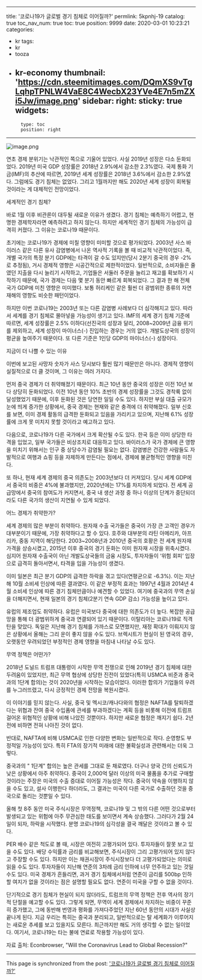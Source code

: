 
---
title: '코로나19가 글로벌 경기 침체로 이어질까?'
permlink: 5kpnhj-19
catalog: true
toc_nav_num: true
toc: true
position: 9999
date: 2020-03-01 10:23:21
categories:
- kr
tags:
- kr
- tooza
- kr-economy
thumbnail: 'https://cdn.steemitimages.com/DQmXS9vTgLqhpTPNLW4VaE8C4WecbX23YVe4E7n5mZXi5Jw/image.png'
sidebar:
    right:
        sticky: true
widgets:
    -
        type: toc
        position: right
---


![image.png](https://cdn.steemitimages.com/DQmXS9vTgLqhpTPNLW4VaE8C4WecbX23YVe4E7n5mZXi5Jw/image.png)
﻿



연초 경제 분위기는 낙관적인 쪽으로 기울어 있었다. 사실 2019년 성장은 다소 둔화되었다. 2019년 미국 GDP 성장률은 2018년 2.9%에서 감소한 2.3%였다. 국제 통화 기금(IMF)의 추산에 따르면, 2019년 세계 성장률은 2018년 3.6%에서 감소한 2.9%였다. 그럼에도 경기 침체는 없었다. 그리고 1월까지만 해도 2020년 세계 성장이 회복될 것이라는 게 대체적인 전망이었다.


세계적인 경기 침체?


바로 1월 이후 비관론이 대두될 새로운 이유가 생겼다. 경기 침체는 예측하기 어렵고, 현명한 경제학자라면 예측하려고 하지 않는다. 하지만 세계적인 경기 침체의 가능성이 급격히 커졌다. 그 이유는 코로나19 때문이다.


초기에는 코로나19가 경제에 미칠 영향이 미미할 것으로 평가되었다. 2003년 사스 바이러스 같은 다른 유사 감염병에서 나온 역사적 기록을 볼 때 비교적 낙관적이었다. 즉, 개별 국가의 특정 분기 GDP에는 타격이 갈 수도 있지만(당시 2분기 중국의 경우 -2%로 추정됨), 거시 경제적 영향은 시공간적으로 제한적이었다. 일반적으로, 소비자들은 줄였던 지출을 다시 늘리기 시작하고, 기업들은 서둘러 주문을 늘리고 재고를 확보하기 시작하기 때문에, 국가 경제는 다음 몇 분기 동안 빠르게 회복되었다. 그 결과 한 해 전체 국가 GDP에 미친 영향은 미미했다. 보통 허리케인 같은 훨씬 더 광범위한 종류의 자연재해의 영향도 비슷한 패턴이었다.


하지만 이번 코로나19는 2003년 또는 다른 감염병 사례보다 더 심각해지고 있다. 따라서 세계를 경기 침체로 몰아넣을 가능성이 생기고 있다. IMF의 세계 경기 침체 기준에 따르면, 세계 성장률은 2.5% 이하다(선진국의 성장과 달리, 2008~2009년 금융 위기를 제외하고, 세계 성장이 마이너스(-) 진입하는 경우는 거의 없다. 개발도상국의 성장이 평균을 높여주기 때문이다. 또 다른 기준은 1인당 GDP의 마이너스(-) 성장이다.


지금이 더 나쁠 수 있는 이유


이번에 보고된 사망자 숫자가 사스 당시보다 훨씬 많기 때문만은 아니다. 경제적 영향이 실질적으로 더 클 것이며, 그 이유는 여러 가지다.


먼저 중국 경제가 더 취약해졌기 때문이다. 최근 10년 동안 중국의 성장은 이전 10년 보다 상당히 둔화되었다. 이전 10년 동안 10% 초반의 경제 성장률을 그것도 경착륙 없이 달성했었기 때문에, 이후 둔화된 것은 당연한 일일 수도 있다. 하지만 부실 대출 규모가 눈에 띄게 증가한 상황에서, 중국 경제는 현재와 같은 충격에 더 취약해졌다. 일부 신호를 보면, 이미 경제 활동의 급격한 둔화되고 있음을 가리키고 있으며, 지난해 6.1% 성장률에 크게 못 미치지 못할 것이라고 예고하고 있다.


다음으로, 코로나19가 다른 국가에서 크게 확산될 수도 있다. 한국 등은 이미 상당한 타격을 입었고, 일부 국가들은 비상조치로 대응하고 있다. 바이러스가 국가 경제에 큰 영향을 미치기 위해서는 인구 중 상당수가 감염될 필요는 없다. 감염병은 건강한 사람들도 자발적으로 여행과 쇼핑 등을 자제하게 만든다는 점에서, 경제에 불균형적인 영향을 미친다.


또 하나, 현재 세계 경제의 중국 의존도는 2003년보다 더 커져있다. 당시 세계 GDP에서 중국의 비중은 4%에 불과했지만, 2020년에는 17%를 차지하게 되었다. 전 세계 공급망에서 중국의 참여도가 커지면서, 중국 내 생산 과정 중 하나 이상의 단계가 중단되더라도 다른 국가의 생산이 지연될 수 있게 되었다.


어느 경제가 취약한가?


세계 경제의 많은 부분이 취약하다. 원자재 수출 국가들은 중국이 가장 큰 고객인 경우가 대부분이기 때문에, 가장 취약하다고 할 수 있다. 호주와 대부분의 라틴 아메리카, 아프리카, 중동 지역이 해당한다. 2003~2008년과 2010년 중국의 호황은 전 세계 원자재 가격을 상승시켰고, 2015년 이후 중국의 경기 둔화는 이미 원자재 시장을 위축시켰다. 심지어 원자재 수출국이 아닌 개발도상국들의 금융 시장도, 투자자들이 ‘위험 회피’ 입장으로 급격히 돌아서면서, 타격을 입을 가능성이 생겼다.


이미 일본은 최근 분기 GDP의 급격한 하락을 겪고 있다(연평균으로 -6.3%). 이는 지난해 10월 소비세 인상에 따른 결과였다. 이 같은 부정적 효과는 1997년 4월과 2014년 4월 소비세 인상에 따른 경기 침체만큼이나 예견할 수 있었다. 여기에 중국과의 무역 손실을 더해지면서, 현재 일본의 경기 침체(2분기 연속 GDP 감소) 가능성을 높이고 있다.


유럽의 제조업도 취약하다. 유럽은 미국보다 중국에 대한 의존도가 더 높다. 복잡한 공급망을 통해 더 광범위하게 중국과 연결되어 있기 때문이다. 이탈리아는 코로나19로 직격탄을 맞았다. 독일은 지난해 경기 침체를 가까스로 모면했지만, 재정 확대가 이뤄지지 않은 상황에서 올해는 그리 운이 좋지 않을 수도 있다. 브렉시트가 현실이 된 영국의 경우, 오랫동안 우려되었던 부정적인 경제 영향을 마침내 나타날 수도 있다.


무역 정책은 어떤가?


2018년 도널드 트럼프 대통령이 시작한 무역 전쟁으로 인해 2019년 경기 침체에 대한 두려움이 있었지만, 최근 무역 협상에 상당한 진전이 있었다(특히 USMCA 비준과 중국과의 1단계 합의)는 것이 2020년을 시작하는 모습이었다. 이러한 합의가 기업들의 우려를 누그러뜨렸고, 다시 긍정적인 경제 전망을 복원시켰다.


이 이야기를 믿지 않는다. 사실, 중국 및 멕시코/캐나다와의 협정은 NAFTA를 탈퇴하겠다는 위협과 잔여 중국 수입품에 관세를 부과하겠다는 계획 등을 비롯해 이전에 트럼프 걸어온 위협적인 상황에 비해 나았진 것뿐이다. 하지만 새로운 협정은 깨지기 쉽다. 2년 전에 비하면 전혀 나아진 것이 없다.


반대로, NAFTA에 비해 USMCA로 인한 다양한 변화는 일반적으로 작다. 순영향도 부정적일 가능성이 있다. 특히 FTA의 장기적 미래에 대한 불확실성과 관련해서는 더욱 그렇다.


중국과의 " 1단계" 합의는 높은 관세를 그대로 둔 채로였다. 더구나 양국 간의 신뢰도가 낮은 상황에서 아주 취약하다. 중국이 2,000억 달러 이상의 미국 물품을 추가로 구매할 것이라는 주장은 미국의 수출 증대로 이어질 가능성은 작다. 중국이 약속을 이행하지 않을 수도 있고, 설사 이행한다 하더라도, 그 결과는 미국이 다른 국가로 수출하던 것을 중국으로 돌리는 것뿐일 수 있다.


올해 첫 8주 동안 미국 주식시장은 무역정책, 코로나19 및 그 밖의 다른 어떤 것으로부터 발생되고 있는 위험에 아주 무관심한 태도를 보이면서 계속 상승했다. 그러다가 2월 24일이 되자, 하락을 시작했다. 분명 코로나19의 심각성을 결국 깨달은 것이라고 볼 수 있다.


PER 배수 같은 척도로 볼 때, 시장은 여전히 고평가되어 있다. 투자자들이 잘못 보고 있을 수도 있다. 배당 수익률과 금리를 비교해보면, 주식시장이 그리 고평가되어 있지 않다고 주장할 수도 있다. 하지만 이는 채권시장이 주식시장보다 더 고평가되었다는 의미로 읽을 수도 있다. 투자자들이 지난해 연준의 3차례 금리 인하에 너무 안주하고 있는 것일 수도 있다. 미국 경제가 흔들리면, 과거 경기 침체에서처럼 연준이 금리를 500bp 인하할 여지가 없을 것이라는 점은 설명할 필요도 없다. 연준이 미국을 구할 수 없을 것이다.


단기적으로 경기 침체가 현실이 되지 않더라도, 트럼프의 무역 정책은 전후 역사의 장기적 단절을 예고할 수도 있다. 그렇게 되면, 무역이 세계 경제에서 차지하는 비중이 꾸준히 증가했고, 그에 동반해 번영과 평화를 가져다주었던 지난 60년 동안의 시대가 사실상 끝나게 된다. 지금 우리는 특히는 중국과 분리되고, 일반적으로는 탈 세계화가 이루어지는 새로운 추세를 보고 있을지도 모른다. 최근까지만 해도 거의 생각할 수 없는 일이었다. 여기서, 코로나19는 타는 불에 연료로 작용할 가능성이 있다.


자료 출처: Econbrowser, "Will the Coronavirus Lead to Global Recession?"

- - -

This page is synchronized from the post: ['코로나19가 글로벌 경기 침체로 이어질까?'](https://steemit.com/@pius.pius/5kpnhj-19)
